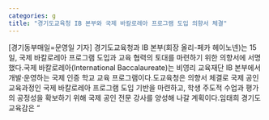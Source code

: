 ```yaml
---
categories: g
title: "경기도교육청 IB 본부와 국제 바칼로레아 프로그램 도입 의향서 체결"
---
```

[경기동부매일=문영일 기자] 경기도교육청과 IB 본부(회장 올리-페카 헤이노넨)는 15일, 국제 바칼로레아 프로그램 도입과 교육 협력의 토대를 마련하기 위한 의향서에 서명했다.국제 바칼로레아(International Baccalaureate)는 비영리 교육재단 IB 본부에서 개발·운영하는 국제 인증 학교 교육 프로그램이다.도교육청은 의향서 체결로 국제 공인 교육과정인 국제 바칼로레아 프로그램 도입 기반을 마련하고, 학생 주도적 수업과 평가의 공정성을 확보하기 위해 국제 공인 전문 강사를 양성해 나갈 계획이다.임태희 경기도교육감은 “